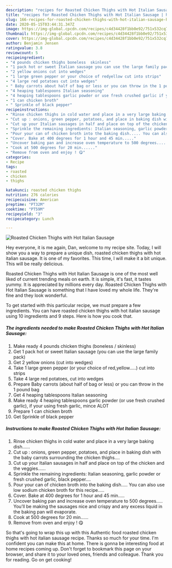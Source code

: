```yaml
---
description: "recipes for Roasted Chicken Thighs with Hot Italian Sausage | how to make healthy Roasted Chicken Thighs with Hot Italian Sausage"
title: "recipes for Roasted Chicken Thighs with Hot Italian Sausage | how to make healthy Roasted Chicken Thighs with Hot Italian Sausage"
slug: 166-recipes-for-roasted-chicken-thighs-with-hot-italian-sausage-how-to-make-healthy-roasted-chicken-thighs-with-hot-italian-sausage
date: 2020-05-15T03:44:31.347Z
image: https://img-global.cpcdn.com/recipes/c4d34428f1bb0e92/751x532cq70/roasted-chicken-thighs-with-hot-italian-sausage-recipe-main-photo.jpg
thumbnail: https://img-global.cpcdn.com/recipes/c4d34428f1bb0e92/751x532cq70/roasted-chicken-thighs-with-hot-italian-sausage-recipe-main-photo.jpg
cover: https://img-global.cpcdn.com/recipes/c4d34428f1bb0e92/751x532cq70/roasted-chicken-thighs-with-hot-italian-sausage-recipe-main-photo.jpg
author: Benjamin Jensen
ratingvalue: 3.8
reviewcount: 5
recipeingredient:
- "4 pounds chicken thighs boneless  skinless"
- "1 pack hot or sweet Italian sausage you can use the large family pack"
- "2 yellow onions cut into wedges"
- "1 large green pepper or your choice of redyellow cut into strips"
- "4 large red potatoes cut into wedges"
- " Baby carrots about half of bag or less or you can throw in the 1 pound bag"
- "4 heaping tablespoons Italian seasoning"
- "4 heaping tablespoons garlic powder or use fresh crushed garlic if your using fresh garlic mince ALOT"
- "1 can chicken broth"
- " Sprinkle of black pepper"
recipeinstructions:
- "Rinse chicken thighs in cold water and place in a very large baking dish......"
- "Cut up : onions, green pepper, potatoes, and place in baking dish with the baby carrots surrounding the chicken thighs...."
- "Cut up your Italian sausages in half and place on top of the chicken and the veggies......"
- "Sprinkle the remaining ingredients: Italian seasoning, garlic powder or fresh crushed garlic, black pepper...."
- "Pour your can of chicken broth into the baking dish..... You can also use low sodium chicken broth for this recipe....."
- "Cover. Bake at 400 degrees for 1 hour and 45 min....."
- "Uncover baking pan and increase oven temperature to 500 degrees..... You’ll be making the sausages nice and crispy and any excess liquid in the baking pan will evaporate."
- "Cook at 500 degrees for 20 min......"
- "Remove from oven and enjoy ! 😋"
categories:
- Recipe
tags:
- roasted
- chicken
- thighs

katakunci: roasted chicken thighs 
nutrition: 276 calories
recipecuisine: American
preptime: "PT32M"
cooktime: "PT59M"
recipeyield: "3"
recipecategory: Lunch

---
```



![Roasted Chicken Thighs with Hot Italian Sausage](https://img-global.cpcdn.com/recipes/c4d34428f1bb0e92/751x532cq70/roasted-chicken-thighs-with-hot-italian-sausage-recipe-main-photo.jpg)

Hey everyone, it is me again, Dan, welcome to my recipe site. Today, I will show you a way to prepare a unique dish, roasted chicken thighs with hot italian sausage. It is one of my favorites. This time, I will make it a bit unique. This will be really delicious.

Roasted Chicken Thighs with Hot Italian Sausage is one of the most well liked of current trending meals on earth. It is simple, it's fast, it tastes yummy. It is appreciated by millions every day. Roasted Chicken Thighs with Hot Italian Sausage is something that I have loved my whole life. They're fine and they look wonderful.




To get started with this particular recipe, we must prepare a few ingredients. You can have roasted chicken thighs with hot italian sausage using 10 ingredients and 9 steps. Here is how you cook that.

<!--inarticleads1-->

##### The ingredients needed to make Roasted Chicken Thighs with Hot Italian Sausage:

1. Make ready 4 pounds chicken thighs (boneless / skinless)
1. Get 1 pack hot or sweet Italian sausage (you can use the large family pack)
1. Get 2 yellow onions (cut into wedges)
1. Take 1 large green pepper (or your choice of red,yellow.....) cut into strips
1. Take 4 large red potatoes, cut into wedges
1. Prepare  Baby carrots (about half of bag or less) or you can throw in the 1 pound bag
1. Get 4 heaping tablespoons Italian seasoning
1. Make ready 4 heaping tablespoons garlic powder (or use fresh crushed garlic), if your using fresh garlic, mince ALOT
1. Prepare 1 can chicken broth
1. Get  Sprinkle of black pepper




<!--inarticleads2-->

##### Instructions to make Roasted Chicken Thighs with Hot Italian Sausage:

1. Rinse chicken thighs in cold water and place in a very large baking dish......
1. Cut up : onions, green pepper, potatoes, and place in baking dish with the baby carrots surrounding the chicken thighs....
1. Cut up your Italian sausages in half and place on top of the chicken and the veggies......
1. Sprinkle the remaining ingredients: Italian seasoning, garlic powder or fresh crushed garlic, black pepper....
1. Pour your can of chicken broth into the baking dish..... You can also use low sodium chicken broth for this recipe.....
1. Cover. Bake at 400 degrees for 1 hour and 45 min.....
1. Uncover baking pan and increase oven temperature to 500 degrees..... You’ll be making the sausages nice and crispy and any excess liquid in the baking pan will evaporate.
1. Cook at 500 degrees for 20 min......
1. Remove from oven and enjoy ! 😋




So that's going to wrap this up with this Authentic food roasted chicken thighs with hot italian sausage recipe. Thanks so much for your time. I'm confident you can make this at home. There is gonna be interesting food at home recipes coming up. Don't forget to bookmark this page on your browser, and share it to your loved ones, friends and colleague. Thank you for reading. Go on get cooking!
